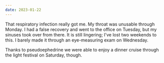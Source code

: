 ```yaml
---
date: 2023-01-22
---
```


That respiratory infection really got me. My throat was unusable through Monday. I had a false recovery and went to the office on Tuesday, but my sinuses took over from there. It is still lingering; I've lost two weekends to this. I barely made it through an eye-measuring exam on Wednesday.

Thanks to pseudoephedrine we were able to enjoy a dinner cruise through the light festival on Saturday, though.
